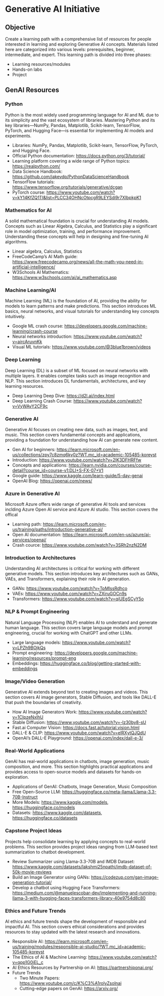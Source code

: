 # Generative AI Initiative

## Objective
Create a learning path with a comprehensive list of resources for people interested in learning and exploring Generative AI concepts. Materials listed here are categorized into various levels: prerequisites, beginner, intermediate, and expert. This learning path is divided into three phases:

- Learning resources/modules
- Hands-on labs
- Project

## GenAI Resources

### Python
Python is the most widely used programming language for AI and ML due to its simplicity and the vast ecosystem of libraries. Mastering Python and its key libraries—NumPy, Pandas, Matplotlib, Scikit-learn, TensorFlow, PyTorch, and Hugging Face—is essential for implementing AI models and experiments.

- Libraries: NumPy, Pandas, Matplotlib, Scikit-learn, TensorFlow, PyTorch, and Hugging Face.
- Official Python documentation: https://docs.python.org/3/tutorial/
- Learning platform covering a wide range of Python topics: https://realpython.com/
- Data Science Handbook: https://github.com/jakevdp/PythonDataScienceHandbook
- TensorFlow tutorials: https://www.tensorflow.org/tutorials/generative/dcgan
- PyTorch course: https://www.youtube.com/watch?v=kY14KfZQ1TI&list=PLCC34OHNcOtpcgR9LEYSdi9r7XIbpkpK1

### Mathematics for AI
A solid mathematical foundation is crucial for understanding AI models. Concepts such as Linear Algebra, Calculus, and Statistics play a significant role in model optimization, training, and performance improvement. Understanding these concepts will help in designing and fine-tuning AI algorithms.

- Linear algebra, Calculus, Statistics
- FreeCodeCamp’s AI Math guide: https://www.freecodecamp.org/news/all-the-math-you-need-in-artificial-intelligence/
- W3Schools AI Mathematics: https://www.w3schools.com/ai/ai_mathematics.asp

### Machine Learning/AI
Machine Learning (ML) is the foundation of AI, providing the ability for models to learn patterns and make predictions. This section introduces ML basics, neural networks, and visual tutorials for understanding key concepts intuitively.

- Google ML crash course: https://developers.google.com/machine-learning/crash-course
- Neural networks introduction: https://www.youtube.com/watch?v=aircAruvnKk
- Visual ML tutorials: https://www.youtube.com/@3blue1brown/videos

### Deep Learning
Deep Learning (DL) is a subset of ML focused on neural networks with multiple layers. It enables complex tasks such as image recognition and NLP. This section introduces DL fundamentals, architectures, and key learning resources.

- Deep Learning Deep Dive: https://d2l.ai/index.html
- Deep Learning Crash Course: https://www.youtube.com/watch?v=VyWAvY2CF9c

### Generative AI
Generative AI focuses on creating new data, such as images, text, and music. This section covers fundamental concepts and applications, providing a foundation for understanding how AI can generate new content.

- Gen AI for beginners: https://learn.microsoft.com/en-us/collections/zpy7c8zmq6ky0z?WT.mc_id=academic-105485-koreyst
- Introduction: https://www.youtube.com/watch?v=2IK3DFHRFfw
- Concepts and applications: https://learn.nvidia.com/courses/course-detail?course_id=course-v1:DLI+S-FX-07+V1
- Google guide: https://www.kaggle.com/learn-guide/5-day-genai
- OpenAI Blog: https://openai.com/news/

### Azure in Generative AI
Microsoft Azure offers wide range of generative AI tools and services inclding Azure Open AI service and Azure AI studio. This section covers the offical 

- Learning path: https://learn.microsoft.com/en-us/training/paths/introduction-generative-ai/
- Open AI documentation: https://learn.microsoft.com/en-us/azure/ai-services/openai/
- Crash cource: https://www.youtube.com/watch?v=3SRh2nzN2DM

### Introduction to Architectures
Understanding AI architectures is critical for working with different generative models. This section introduces key architectures such as GANs, VAEs, and Transformers, explaining their role in AI generation.

- GANs: https://www.youtube.com/watch?v=TpMIssRdhco
- VAEs: https://www.youtube.com/watch?v=ZXiruGOCn9s
- Transformers: https://www.youtube.com/watch?v=qiUEgSCyY5o

### NLP & Prompt Engineering
Natural Language Processing (NLP) enables AI to understand and generate human language. This section covers large language models and prompt engineering, crucial for working with ChatGPT and other LLMs.

- Large language models: https://www.youtube.com/watch?v=LPZh9BOjkQs
- Prompt engineering: https://developers.google.com/machine-learning/resources/prompt-eng
- Embeddings: https://huggingface.co/blog/getting-started-with-embeddings

### Image/Video Generation
Generative AI extends beyond text to creating images and videos. This section covers AI image generators, Stable Diffusion, and tools like DALL-E that push the boundaries of creativity.

- How AI Image Generators Work: https://www.youtube.com/watch?v=1CIpzeNxIhU
- Stable Diffusion: https://www.youtube.com/watch?v=-lz30by8-sU
- Fast.ai Computer Vision: https://docs.fast.ai/tutorial.vision.html
- DALL-E & CLIP: https://www.youtube.com/watch?v=elRXytQJQdU
- OpenAI’s DALL-E Playground: https://openai.com/index/dall-e-3/

### Real-World Applications
GenAI has real-world applications in chatbots, image generation, music composition, and more. This section highlights practical applications and provides access to open-source models and datasets for hands-on exploration.

- Applications of GenAI: Chatbots, Image Generation, Music Composition
- Free Open-Source LLM: https://huggingface.co/meta-llama/Llama-3.3-70B-Instruct
- More Models: https://www.kaggle.com/models, https://huggingface.co/models
- Datasets: https://www.kaggle.com/datasets, https://huggingface.co/datasets

### Capstone Project Ideas
Projects help consolidate learning by applying concepts to real-world problems. This section provides project ideas ranging from LLM-based text summarization to chatbot development.

- Review Summarizer using Llama-3.3-70B and IMDB Dataset: https://www.kaggle.com/datasets/lakshmi25npathi/imdb-dataset-of-50k-movie-reviews
- Build an Image Generator using GANs: https://codezup.com/gan-image-generation-tutorial/
- Develop a chatbot using Hugging Face Transformers: https://medium.com/@manuelescobar-dev/implementing-and-running-llama-3-with-hugging-faces-transformers-library-40e9754d8c80

### Ethics and Future Trends
AI ethics and future trends shape the development of responsible and impactful AI. This section covers ethical considerations and provides resources to stay updated with the latest research and innovations.

- Responsible AI: https://learn.microsoft.com/en-us/training/modules/responsible-ai-studio/?WT.mc_id=academic-105485-koreyst
- The Ethics of AI & Machine Learning: https://www.youtube.com/watch?v=qpp1G0iEL_c
- AI Ethics Resources by Partnership on AI: https://partnershiponai.org/
- Future Trends
  - Two Minute Papers: https://www.youtube.com/c/K%C3%A1rolyZsolnai
  - Cutting-edge papers on GenAI: https://arxiv.org/
